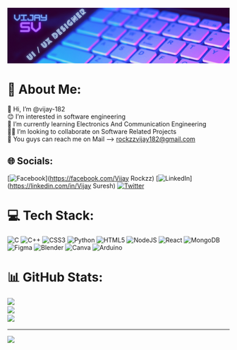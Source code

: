![MasterHead](https://raw.githubusercontent.com/vijay-182/vijay-182/main/Black%20Minimal%20Business%20Personal%20Profile%20Linkedin%20Banner.png)
# 💫 About Me:
👋 Hi, I’m @vijay-182<br>😊 I’m interested in software engineering<br>🌱 I’m currently learning Electronics And Communication Engineering<br>👨‍💻 I’m looking to collaborate on Software Related Projects<br>📨 You guys can reach me on Mail --> rockzzvijay182@gmail.com


## 🌐 Socials:
[![Facebook](https://img.shields.io/badge/Facebook-%231877F2.svg?logo=Facebook&logoColor=white)](https://facebook.com/Vijay Rockzz)
[![LinkedIn](https://img.shields.io/badge/LinkedIn-%230077B5.svg?logo=linkedin&logoColor=white)](https://linkedin.com/in/Vijay Suresh)
[![Twitter](https://img.shields.io/badge/Twitter-%231DA1F2.svg?logo=Twitter&logoColor=white)](https://twitter.com/Vijay2024Bit)

# 💻 Tech Stack:
![C](https://img.shields.io/badge/c-%2300599C.svg?style=plastic&logo=c&logoColor=white) ![C++](https://img.shields.io/badge/c++-%2300599C.svg?style=plastic&logo=c%2B%2B&logoColor=white) ![CSS3](https://img.shields.io/badge/css3-%231572B6.svg?style=plastic&logo=css3&logoColor=white) ![Python](https://img.shields.io/badge/python-3670A0?style=plastic&logo=python&logoColor=ffdd54) ![HTML5](https://img.shields.io/badge/html5-%23E34F26.svg?style=plastic&logo=html5&logoColor=white) ![NodeJS](https://img.shields.io/badge/node.js-6DA55F?style=plastic&logo=node.js&logoColor=white) ![React](https://img.shields.io/badge/react-%2320232a.svg?style=plastic&logo=react&logoColor=%2361DAFB) ![MongoDB](https://img.shields.io/badge/MongoDB-%234ea94b.svg?style=plastic&logo=mongodb&logoColor=white) ![Figma](https://img.shields.io/badge/figma-%23F24E1E.svg?style=plastic&logo=figma&logoColor=white) ![Blender](https://img.shields.io/badge/blender-%23F5792A.svg?style=plastic&logo=blender&logoColor=white) ![Canva](https://img.shields.io/badge/Canva-%2300C4CC.svg?style=plastic&logo=Canva&logoColor=white) ![Arduino](https://img.shields.io/badge/-Arduino-00979D?style=plastic&logo=Arduino&logoColor=white)
# 📊 GitHub Stats:
![](https://github-readme-stats.vercel.app/api?username=vijay-182&theme=tokyonight&hide_border=false&include_all_commits=false&count_private=false)<br/>
![](https://github-readme-streak-stats.herokuapp.com/?user=vijay-182&theme=tokyonight&hide_border=false)<br/>
![](https://github-readme-stats.vercel.app/api/top-langs/?username=vijay-182&theme=tokyonight&hide_border=false&include_all_commits=false&count_private=false&layout=compact)

---
[![](https://visitcount.itsvg.in/api?id=vijay-182&icon=9&color=12)](https://visitcount.itsvg.in)

<!-- Proudly created with GPRM ( https://gprm.itsvg.in ) -->
<!-- Proudly created with GPRM ( https://gprm.itsvg.in ) -->
<!-- Proudly created with GPRM ( https://gprm.itsvg.in ) -->
<!---
vijay-182/vijay-182 is a ✨ special ✨ repository because its `README.md` (this file) appears on your GitHub profile.
You can click the Preview link to take a look at your changes.
--->
